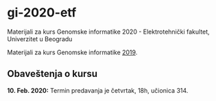 # gi-2020-etf
Materijali za kurs Genomske informatike 2020 - Elektrotehnički fakultet, Univerzitet u Beogradu

Materijali za kurs Genomske informatike [2019](https://github.com/vladimirkovacevic/gi-2019-etf).

## Obaveštenja o kursu
**10. Feb. 2020:** Termin predavanja je četvrtak, 18h, učionica 314.
